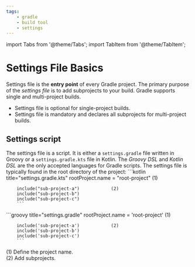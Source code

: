 ```yaml
---
tags:
    - gradle
    - build tool
    - settings
---
```


import Tabs from '@theme/Tabs';
import TabItem from '@theme/TabItem';

# Settings File Basics

Settings file is the **entry point** of every Gradle project.
The primary purpose of the _settings file_ is to add subprojects to your build.
Gradle supports single and multi-project builds.
- Settings file is optional for single-project builds.
- Settings file is mandatory and declares all subprojects for multi-project builds.

## Settings script

The settings file is a script. It is either a `settings.gradle` file written in Groovy
or a `settings.gradle.kts` file in Kotlin.
The _Groovy DSL_ and _Kotlin DSL_ are the only accepted languages for Gradle scripts.
The settings file is typically found in the root directory of the project:
<Tabs>
  <TabItem value="kotlin" label="Kotlin" default>
        ```kotlin title="settings.gradle.kts"
        rootProject.name = "root-project"   (1)

        include("sub-project-a")            (2) 
        include("sub-project-b")
        include("sub-project-c")
        ```
  </TabItem>
  <TabItem value="groovy" label="Groovy">
        ```groovy title="settings.gradle"
        rootProject.name = 'root-project'   (1)

        include('sub-project-a')            (2)
        include('sub-project-b')
        include('sub-project-c')
        ```
  </TabItem>
</Tabs>

(1) Define the project name.  
(2) Add subprojects.


